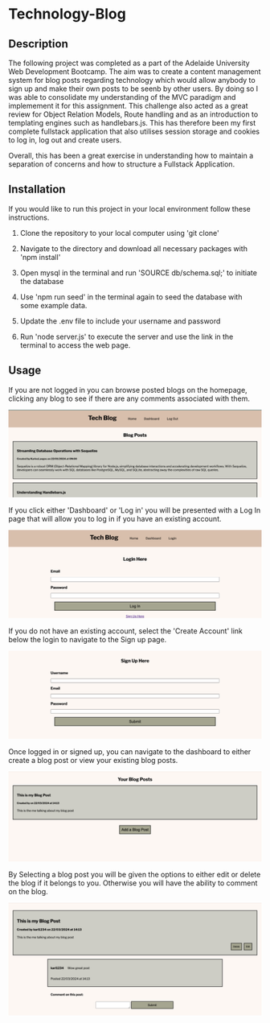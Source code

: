 # Technology-Blog

## Description
The following project was completed as a part of the Adelaide University Web Development Bootcamp. The aim was to create a content management system for blog posts regarding technology which would allow anybody to sign up and make their own posts to be seenb by other users. By doing so I was able to consolidate my understanding of the MVC paradigm and implemement it for this assignment. This challenge also acted as a great review for Object Relation Models, Route handling and as an introduction to templating engines such as handlebars.js. This has therefore been my first complete fullstack application that also utilises session storage and cookies to log in, log out and create users.

Overall, this has been a great exercise in understanding how to maintain a separation of concerns and how to structure a Fullstack Application.


## Installation
If you would like to run this project in your local environment follow these instructions.
1. Clone the repository to your local computer using 'git clone'

2. Navigate to the directory and download all necessary packages with 'npm install'

3. Open mysql in the terminal and run 'SOURCE db/schema.sql;' to initiate the database

4. Use 'npm run seed' in the terminal again to seed the database with some example data. 

5. Update the .env file to include your username and password 

6. Run 'node server.js' to execute the server and use the link in the terminal to access the web page.

 
## Usage
If you are not logged in you can browse posted blogs on the homepage, clicking any blog to see if there are any comments associated with them. 

![HomePage](./Assets/Home.png)

If you click either 'Dashboard' or 'Log in' you will be presented with a Log In page that will allow you to log in if you have an existing account.

![Login](./Assets/Login.png)

If you do not have an existing account, select the 'Create Account' link below the login to navigate to the Sign up page. 

![SignUp](./Assets/SignUp.png)

Once logged in or signed up, you can navigate to the dashboard to either create a blog post or view your existing blog posts. 

![Dashboard](./Assets/Dashboard.png)

By Selecting a blog post you will be given the options to either edit or delete the blog if it belongs to you. Otherwise you will have the ability to comment on the blog. 

![Comment or Edit/Delete](./Assets/Single.png)